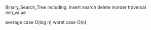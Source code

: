 Binary_Search_Tree including:
insert 
search
delete
inorder traversal
min_value

average case O(log n)
worst case O(n)
